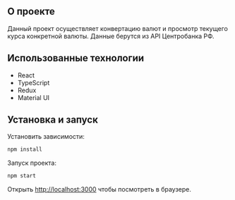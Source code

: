 ## О проекте

Данный проект осуществляет конвертацию валют и просмотр текущего курса конкретной валюты. Данные берутся из API Центробанка РФ.

## Использованные технологии
- React
- TypeScript
- Redux
- Material UI

## Установка и запуск

Установить зависимости:
```bash
npm install
```
Запуск проекта:
```bash
npm start
```

Открыть [http://localhost:3000](http://localhost:3000) чтобы посмотреть в браузере.

